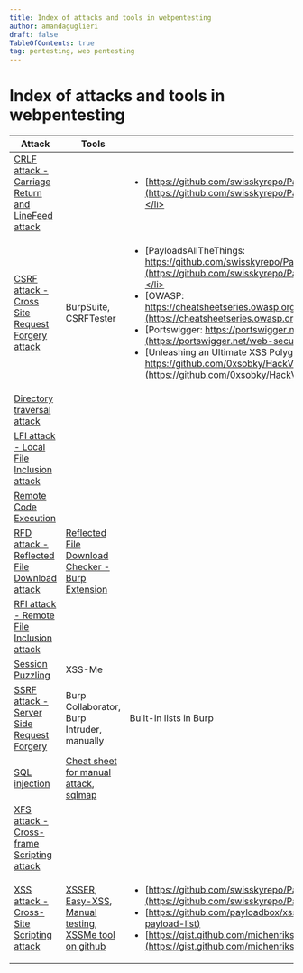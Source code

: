 ```yaml
---
title: Index of attacks and tools in webpentesting
author: amandaguglieri
draft: false
TableOfContents: true
tag: pentesting, web pentesting
---
```


# Index of attacks and tools in webpentesting


| Attack | Tools | Payloads |
| ------------- | ---- | ----------- |
| [CRLF attack - Carriage Return and LineFeed attack](carriage-return-and-linefeed-crlf.md) |  | <ul><li>[https://github.com/swisskyrepo/PayloadsAllTheThings/tree/master/CRLF%20Injection](https://github.com/swisskyrepo/PayloadsAllTheThings/tree/master/CRLF%20Injection).</li></u>|
| [CSRF attack - Cross Site Request Forgery attack](cross-site-request-forgery-csrf.md) | BurpSuite, CSRFTester | <ul><li>[PayloadsAllTheThings: https://github.com/swisskyrepo/PayloadsAllTheThings/tree/master/CSRF%20Injection](https://github.com/swisskyrepo/PayloadsAllTheThings/tree/master/CSRF%20Injection).</li><li>[OWASP: https://cheatsheetseries.owasp.org/cheatsheets/XSS_Filter_Evasion_Cheat_Sheet.html](https://cheatsheetseries.owasp.org/cheatsheets/XSS_Filter_Evasion_Cheat_Sheet.html)</li><li>[Portswigger: https://portswigger.net/web-security/cross-site-scripting/cheat-sheet](https://portswigger.net/web-security/cross-site-scripting/cheat-sheet)</li><li>[Unleashing an Ultimate XSS Polyglot: https://github.com/0xsobky/HackVault/wiki/Unleashing-an-Ultimate-XSS-Polyglot](https://github.com/0xsobky/HackVault/wiki/Unleashing-an-Ultimate-XSS-Polyglot)</li></u> |
| [Directory traversal attack](directory-traversal.md) |  |  |
| [LFI attack - Local File Inclusion attack](local-file-inclusion-lfi.md) |  |  |
| [Remote Code Execution](remote-code-execution-rce.md) |   |  |
| [RFD attack - Reflected File Download attack](reflected-file-download-rfd.md) | [Reflected File Download Checker - Burp Extension](https://portswigger.net/bappstore/34cd4392e7e04999b9ca0cc91f58886c) |  |
| [RFI attack - Remote File Inclusion attack](remote-file-inclusion-rfi.md) |  |  |
| [Session Puzzling](session-puzzling-or-session-variable-overloading.md) | XSS-Me |  |
| [SSRF attack - Server Side Request Forgery](server-side-request-forgery-ssrf.md) | Burp Collaborator, Burp Intruder, manually | Built-in lists in Burp |
| [SQL injection](sql-injection.md) | [Cheat sheet for manual attack](sqli-manual-attack.md), [sqlmap](sqlmap.md) |  |
| [XFS attack - Cross-frame Scripting attack](cross-frame-scripting-xfs.md) |  |  |
| [XSS attack - Cross-Site Scripting attack](cross-site-scripting-xss.md) | [XSSER](xsser.md), [Easy-XSS](https://addons.mozilla.org/en-US/firefox/addon/easy-xss/), [Manual testing](cross-site-scripting-xss.md), [XSSMe tool on github](https://github.com/SecurityCompass/XSSMe) | <ul><li>[https://github.com/swisskyrepo/PayloadsAllTheThings/tree/master/XSS%20Injection](https://github.com/swisskyrepo/PayloadsAllTheThings/tree/master/XSS%20Injection)</li> <li>[https://github.com/payloadbox/xss-payload-list](https://github.com/payloadbox/xss-payload-list)</li> <li>[https://gist.github.com/michenriksen/d729cd67736d750b3551876bbedbe626](https://gist.github.com/michenriksen/d729cd67736d750b3551876bbedbe626)</li>  </ul> |


